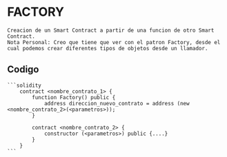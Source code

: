 # FACTORY
    Creacion de un Smart Contract a partir de una funcion de otro Smart Contract.
    Nota Personal: Creo que tiene que ver con el patron Factory, desde el cual podemos crear diferentes tipos de objetos desde un llamador.
## Codigo
    ```solidity
        contract <nombre_contrato_1> {
            function Factory() public {
                address direccion_nuevo_contrato = address (new <nombre_contrato_2>(<parametros>));
            }

            contract <nombre_contrato_2> {
                constructor (<parametros>) public {....}
            }
        }
    ```
